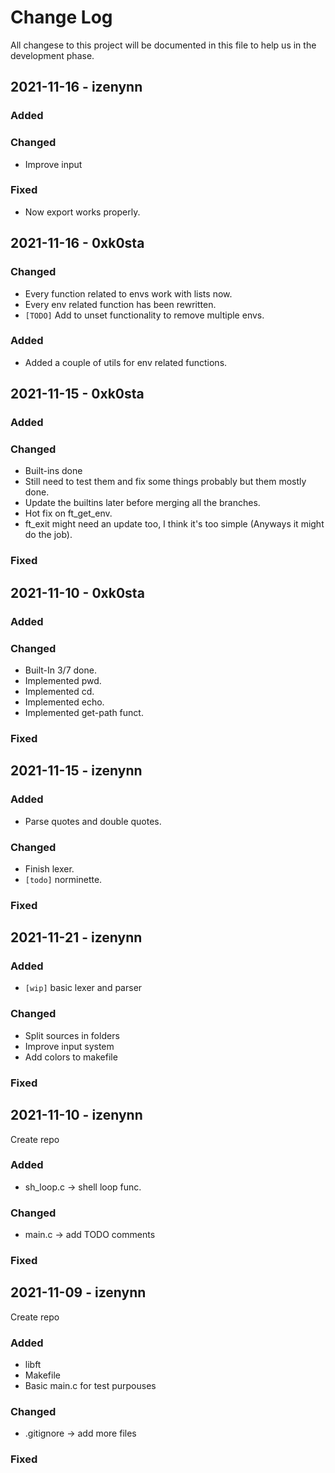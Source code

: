 # Change Log

All changese to this project will be documented in this file to help us in the development phase.

## 2021-11-16 - izenynn

### Added

### Changed

- Improve input

### Fixed
- Now export works properly.

## 2021-11-16 - 0xk0sta
### Changed
- Every function related to envs work with lists now.
- Every env related function has been rewritten.
- `[TODO]` Add to unset functionality to remove multiple envs.
### Added 
 - Added a couple of utils for env related functions.
## 2021-11-15 - 0xk0sta

### Added

### Changed

- Built-ins done
- Still need to test them and fix some things probably but them mostly done.
- Update the builtins later before merging all the branches.
- Hot fix on ft_get_env.
- ft_exit might need an update too, I think it's too simple (Anyways it might do the job).

### Fixed

## 2021-11-10 - 0xk0sta

### Added

### Changed

- Built-In 3/7 done.
- Implemented pwd.
- Implemented cd.
- Implemented echo.
- Implemented get-path funct.

### Fixed

## 2021-11-15 - izenynn

### Added

- Parse quotes and double quotes.

### Changed

- Finish lexer.
- `[todo]` norminette.

### Fixed

## 2021-11-21 - izenynn

### Added

- `[wip]` basic lexer and parser

### Changed

- Split sources in folders
- Improve input system
- Add colors to makefile

### Fixed

## 2021-11-10 - izenynn

Create repo

### Added

- sh_loop.c -> shell loop func.

### Changed

- main.c -> add TODO comments

### Fixed

## 2021-11-09 - izenynn

Create repo

### Added

- libft
- Makefile
- Basic main.c for test purpouses

### Changed

- .gitignore -> add more files

### Fixed
